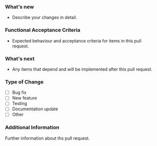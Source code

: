 ### What's new

- Describe your changes in detail.

### Functional Acceptance Criteria

- Expected behaviour and acceptance criteria for items in this pull request.

### What's next

- Any items that depend and will be implemented after this pull request.

### Type of Change

- [ ] Bug fix
- [ ] New feature
- [ ] Testing
- [ ] Documentation update
- [ ] Other

### Additional Information

Further information about ths pull request.